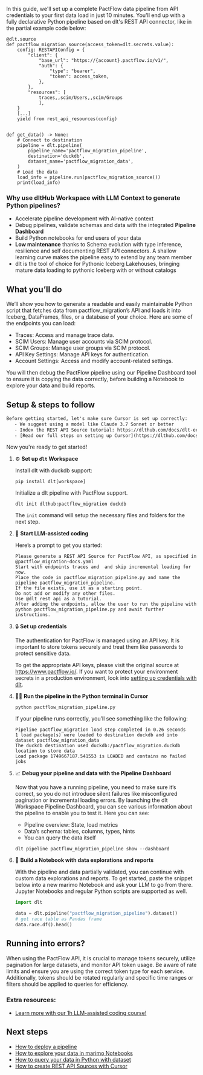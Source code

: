 In this guide, we'll set up a complete PactFlow data pipeline from API credentials to your first data load in just 10 minutes. You'll end up with a fully declarative Python pipeline based on dlt's REST API connector, like in the partial example code below:

```python-outcome
@dlt.source
def pactflow_migration_source(access_token=dlt.secrets.value):
    config: RESTAPIConfig = {
        "client": {
            "base_url": "https://{account}.pactflow.io/v1/",
            "auth": {
                "type": "bearer",
                "token": access_token,
            },
        },
        "resources": [
            traces,,scim/Users,,scim/Groups
            ],
    }
    [...]
    yield from rest_api_resources(config)


def get_data() -> None:
    # Connect to destination
    pipeline = dlt.pipeline(
        pipeline_name='pactflow_migration_pipeline',
        destination='duckdb',
        dataset_name='pactflow_migration_data', 
    )
    # Load the data
    load_info = pipeline.run(pactflow_migration_source())
    print(load_info) 
```

### Why use dltHub Workspace with LLM Context to generate Python pipelines?

- Accelerate pipeline development with AI-native context
- Debug pipelines, validate schemas and data with the integrated **Pipeline Dashboard**
- Build Python notebooks for end users of your data
- **Low maintenance** thanks to Schema evolution with type inference, resilience and self documenting REST API connectors. A shallow learning curve makes the pipeline easy to extend by any team member
- dlt is the tool of choice for Pythonic Iceberg Lakehouses, bringing mature data loading to pythonic Iceberg with or without catalogs

## What you’ll do

We’ll show you how to generate a readable and easily maintainable Python script that fetches data from pactflow_migration’s API and loads it into Iceberg, DataFrames, files, or a database of your choice. Here are some of the endpoints you can load:

- Traces: Access and manage trace data.
- SCIM Users: Manage user accounts via SCIM protocol.
- SCIM Groups: Manage user groups via SCIM protocol.
- API Key Settings: Manage API keys for authentication.
- Account Settings: Access and modify account-related settings.

You will then debug the PactFlow pipeline using our Pipeline Dashboard tool to ensure it is copying the data correctly, before building a Notebook to explore your data and build reports.

## Setup & steps to follow

```default
Before getting started, let's make sure Cursor is set up correctly:
   - We suggest using a model like Claude 3.7 Sonnet or better
   - Index the REST API Source tutorial: https://dlthub.com/docs/dlt-ecosystem/verified-sources/rest_api/ and add it to context as **@dlt rest api**
   - [Read our full steps on setting up Cursor](https://dlthub.com/docs/dlt-ecosystem/llm-tooling/cursor-restapi#23-configuring-cursor-with-documentation)
```

Now you're ready to get started!

1. ⚙️ **Set up `dlt` Workspace**
    
    Install dlt with duckdb support:
    ```shell
    pip install dlt[workspace]
    ```

    Initialize a dlt pipeline with PactFlow support.
    ```shell
    dlt init dlthub:pactflow_migration duckdb
    ```

    The `init` command will setup the necessary files and folders for the next step.
    
2. 🤠 **Start LLM-assisted coding**
    
    Here’s a prompt to get you started:
    
    ```prompt
    Please generate a REST API Source for PactFlow API, as specified in @pactflow_migration-docs.yaml 
    Start with endpoints traces and  and skip incremental loading for now. 
    Place the code in pactflow_migration_pipeline.py and name the pipeline pactflow_migration_pipeline. 
    If the file exists, use it as a starting point. 
    Do not add or modify any other files. 
    Use @dlt rest api as a tutorial. 
    After adding the endpoints, allow the user to run the pipeline with python pactflow_migration_pipeline.py and await further instructions.
    ```

    
3. 🔒 **Set up credentials** 
    
    The authentication for PactFlow is managed using an API key. It is important to store tokens securely and treat them like passwords to protect sensitive data.
    
    To get the appropriate API keys, please visit the original source at https://www.pactflow.io/.
    If you want to protect your environment secrets in a production environment, look into [setting up credentials with dlt](https://dlthub.com/docs/walkthroughs/add_credentials).
    
4. 🏃‍♀️ **Run the pipeline in the Python terminal in Cursor**
    
    ```shell
    python pactflow_migration_pipeline.py
    ```
    
    If your pipeline runs correctly, you’ll see something like the following:
    
    ```shell
    Pipeline pactflow_migration load step completed in 0.26 seconds
    1 load package(s) were loaded to destination duckdb and into dataset pactflow_migration_data
    The duckdb destination used duckdb:/pactflow_migration.duckdb location to store data
    Load package 1749667187.541553 is LOADED and contains no failed jobs
    ```
    
5. 📈 **Debug your pipeline and data with the Pipeline Dashboard**

    Now that you have a running pipeline, you need to make sure it’s correct, so you do not introduce silent failures like misconfigured pagination or incremental loading errors. By launching the dlt Workspace Pipeline Dashboard, you can see various information about the pipeline to enable you to test it. Here you can see:
    - Pipeline overview: State, load metrics
    - Data’s schema: tables, columns, types, hints
    - You can query the data itself
    
    ```shell
    dlt pipeline pactflow_migration_pipeline show --dashboard
    ```
    
6. 🐍 **Build a Notebook with data explorations and reports**

    With the pipeline and data partially validated, you can continue with custom data explorations and reports. To get started, paste the snippet below into a new marimo Notebook and ask your LLM to go from there. Jupyter Notebooks and regular Python scripts are supported as well.

    
    ```python
    import dlt

   data = dlt.pipeline("pactflow_migration_pipeline").dataset()
   # get race table as Pandas frame
   data.race.df().head()
    ```

## Running into errors?

When using the PactFlow API, it is crucial to manage tokens securely, utilize pagination for large datasets, and monitor API token usage. Be aware of rate limits and ensure you are using the correct token type for each service. Additionally, tokens should be rotated regularly and specific time ranges or filters should be applied to queries for efficiency.

### Extra resources:

- [Learn more with our 1h LLM-assisted coding course!](https://www.youtube.com/watch?v=GGid70rnJuM)

## Next steps

- [How to deploy a pipeline](https://dlthub.com/docs/walkthroughs/deploy-a-pipeline)
- [How to explore your data in marimo Notebooks](https://dlthub.com/docs/general-usage/dataset-access/marimo)
- [How to query your data in Python with dataset](https://dlthub.com/docs/general-usage/dataset-access/dataset)
- [How to create REST API Sources with Cursor](https://dlthub.com/docs/dlt-ecosystem/llm-tooling/cursor-restapi)